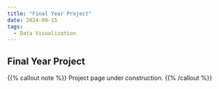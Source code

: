 ```yaml
---
title: "Final Year Project"
date: 2024-09-15
tags:
  - Data Visualization
---
```


## Final Year Project

{{% callout note %}}
Project page under construction.
{{% /callout %}}
